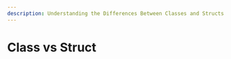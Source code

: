 ```yaml
---
description: Understanding the Differences Between Classes and Structs in Swift
---
```


# Class vs Struct

